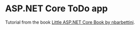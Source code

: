 # ASP.NET Core ToDo app

Tutorial from the book [Little ASP.NET Core Book by nbarbettini](https://www.gitbook.com/book/nbarbettini/little-asp-net-core-book/details).
